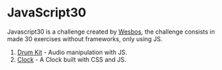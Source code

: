 # JavaScript30
Javascript30 is a challenge created by [Wesbos](http://wesbos.com), the challenge consists in made 30 exercises without frameworks, only using JS.

1. [Drum Kit](http://xwul.github.io/Drum-kit/) - Audio manipulation with JS.
2. [Clock](http://xwul.github.io/Clock/) - A Clock built with CSS and JS.